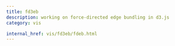 ```yaml
---
title: fd3eb
description: working on force-directed edge bundling in d3.js
category: vis

internal_href: vis/fd3eb/fdeb.html
---
```


